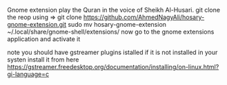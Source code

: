 Gnome extension play the Quran in the voice of Sheikh Al-Husari.
git clone the reop using => git clone https://github.com/AhmedNagyAli/hosary-gnome-extension.git
sudo mv hosary-gnome-extension ~/.local/share/gnome-shell/extensions/
now go to the gnome extensions application and activate it

note you should have gstreamer plugins istalled if it is not installed in your systen install it from here https://gstreamer.freedesktop.org/documentation/installing/on-linux.html?gi-language=c
